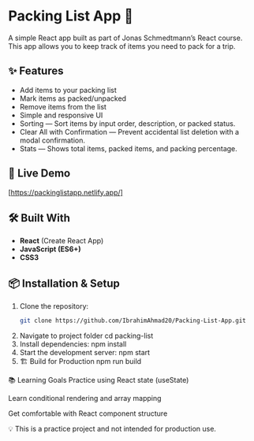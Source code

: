 # Packing List App 🧳

A simple React app built as part of Jonas Schmedtmann’s React course.  
This app allows you to keep track of items you need to pack for a trip.  

## ✨ Features
- Add items to your packing list
- Mark items as packed/unpacked
- Remove items from the list
- Simple and responsive UI
- Sorting — Sort items by input order, description, or packed status.
- Clear All with Confirmation — Prevent accidental list deletion with a modal confirmation.
- Stats — Shows total items, packed items, and packing percentage.
  
## 🚀 Live Demo
[https://packinglistapp.netlify.app/]

## 🛠️ Built With
- **React** (Create React App)
- **JavaScript (ES6+)**
- **CSS3**

## 📦 Installation & Setup
1. Clone the repository:
   ```bash
   git clone https://github.com/IbrahimAhmad20/Packing-List-App.git
2. Navigate to project folder
    cd packing-list
4. Install dependencies:
   npm install
5. Start the development server:
   npm start
6. 🏗️ Build for Production
   npm run build


📚 Learning Goals
Practice using React state (useState)

Learn conditional rendering and array mapping

Get comfortable with React component structure

💡 This is a practice project and not intended for production use.
   
